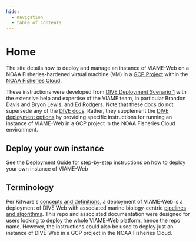 ```yaml
---
hide:
  - navigation
  - table_of_contents
---
```


# Home

The site details how to deploy and manage an instance of VIAME-Web on a NOAA Fisheries-hardened virtual machine (VM) in a [GCP Project](https://sites.google.com/noaa.gov/fisheriescloudservices/home) within the [NOAA Fisheries Cloud](https://sites.google.com/noaa.gov/nmfs-hq-ocio-cloud-portal/home). 

These instructions were developed from [DIVE Deployment Scenario 1](https://kitware.github.io/dive/Deployment-Provision/) with the extensive help and expertise of the VIAME team, in particular Brandon Davis and Bryon Lewis, and Ed Rodgers. Note that these docs do not supersede any of the [DIVE docs](https://kitware.github.io/dive). Rather, they supplement the [DIVE deployment options](https://kitware.github.io/dive/Deployment-Overview/) by providing specific instructions for running an instance of VIAME-Web in a GCP project in the NOAA Fisheries Cloud environment.

## Deploy your own instance

See the [Deployment Guide](deployment-general.md) for step-by-step instructions on how to deploy your own instance of VIAME-Web

## Terminology

Per Kitware's [concepts and definitions](https://kitware.github.io/dive/#concepts-and-definitions), a deployment of VIAME-Web is a deployment of DIVE Web with associated marine biology-centric [pipelines and algorithms](admin-general.md#addon-management). This repo and associated documentation were designed for users looking to deploy the whole VIAME-Web platform, hence the repo name. However, the instructions could also be used to deploy just an instance of DIVE-Web in a GCP project in the NOAA Fisheries Cloud.
